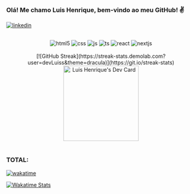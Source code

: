 ### Olá! Me chamo Luis Henrique, bem-vindo ao meu GitHub! ✌️

[![linkedin](https://img.shields.io/badge/LinkedIn-0077B5?style=for-the-badge&logo=linkedin&logoColor=white)](https://www.linkedin.com/in/luis-henrique-reinhold-pav%C3%A3o-942b39152/)

<br/>

<div align="center">
  <img alt="html5" src="https://img.shields.io/badge/HTML5-E34F26?style=for-the-badge&logo=html5&logoColor=white" />
  <img alt="css" src="https://img.shields.io/badge/CSS3-1572B6?style=for-the-badge&logo=css3&logoColor=white" />
  <img alt="js" src="https://img.shields.io/badge/JavaScript-F7DF1E?style=for-the-badge&logo=javascript&logoColor=black" />
  <img alt="ts" src="https://img.shields.io/badge/TypeScript-007ACC?style=for-the-badge&logo=typescript&logoColor=white" />
  <img alt="react" src="https://img.shields.io/badge/React-20232A?style=for-the-badge&logo=react&logoColor=61DAFB" />
  <img alt="nextjs" src="https://img.shields.io/badge/Next.js-000000.svg?style=for-the-badge&logo=nextdotjs&logoColor=white"/>
</div>

<br/>

<div align="center">
  [![GitHub Streak](https://streak-stats.demolab.com?user=devLuiss&theme=dracula)](https://git.io/streak-stats)
  <br/>
  <a href="https://app.daily.dev/luispavao">
    <img src="https://api.daily.dev/devcards/af925cb171f445549aa156309e7e10c6.png?r=khn" width="200" alt="Luis Henrique's Dev Card"/>
  </a>
</div>

<br/>

### TOTAL:

[![wakatime](https://wakatime.com/badge/user/96dbbdee-cacf-4160-9e5c-6f143d86bb39.svg)](https://wakatime.com/@96dbbdee-cacf-4160-9e5c-6f143d86bb39)

[![Wakatime Stats](https://github-readme-stats.vercel.app/api/wakatime?username=@devLuiss&theme=dracula)](https://github.com/anuraghazra/github-readme-stats)
